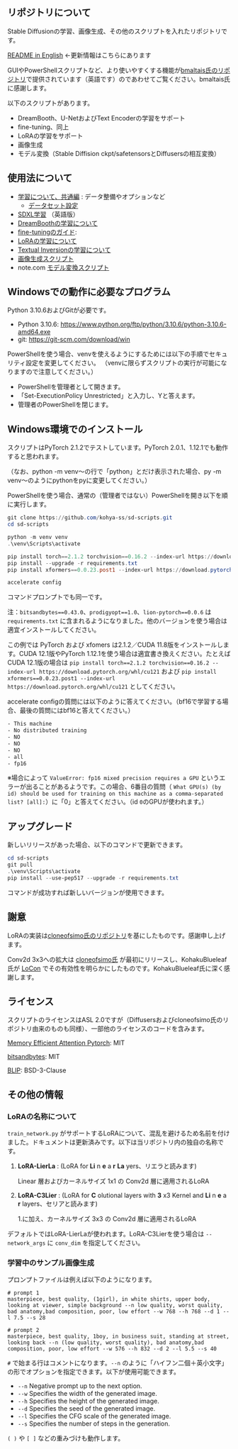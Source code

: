 ## リポジトリについて
Stable Diffusionの学習、画像生成、その他のスクリプトを入れたリポジトリです。

[README in English](./README_origin) ←更新情報はこちらにあります

GUIやPowerShellスクリプトなど、より使いやすくする機能が[bmaltais氏のリポジトリ](https://github.com/bmaltais/kohya_ss)で提供されています（英語です）のであわせてご覧ください。bmaltais氏に感謝します。

以下のスクリプトがあります。

* DreamBooth、U-NetおよびText Encoderの学習をサポート
* fine-tuning、同上
* LoRAの学習をサポート
* 画像生成
* モデル変換（Stable Diffision ckpt/safetensorsとDiffusersの相互変換）

## 使用法について

* [学習について、共通編](./docs/train_README-ja.md) : データ整備やオプションなど
    * [データセット設定](./docs/config_README-ja.md)
* [SDXL学習](./docs/train_SDXL-en.md) （英語版）
* [DreamBoothの学習について](./docs/train_db_README-ja.md)
* [fine-tuningのガイド](./docs/fine_tune_README_ja.md):
* [LoRAの学習について](./docs/train_network_README-ja.md)
* [Textual Inversionの学習について](./docs/train_ti_README-ja.md)
* [画像生成スクリプト](./docs/gen_img_README-ja.md)
* note.com [モデル変換スクリプト](https://note.com/kohya_ss/n/n374f316fe4ad)

## Windowsでの動作に必要なプログラム

Python 3.10.6およびGitが必要です。

- Python 3.10.6: https://www.python.org/ftp/python/3.10.6/python-3.10.6-amd64.exe
- git: https://git-scm.com/download/win

PowerShellを使う場合、venvを使えるようにするためには以下の手順でセキュリティ設定を変更してください。
（venvに限らずスクリプトの実行が可能になりますので注意してください。）

- PowerShellを管理者として開きます。
- 「Set-ExecutionPolicy Unrestricted」と入力し、Yと答えます。
- 管理者のPowerShellを閉じます。

## Windows環境でのインストール

スクリプトはPyTorch 2.1.2でテストしています。PyTorch 2.0.1、1.12.1でも動作すると思われます。

（なお、python -m venv～の行で「python」とだけ表示された場合、py -m venv～のようにpythonをpyに変更してください。）

PowerShellを使う場合、通常の（管理者ではない）PowerShellを開き以下を順に実行します。

```powershell
git clone https://github.com/kohya-ss/sd-scripts.git
cd sd-scripts

python -m venv venv
.\venv\Scripts\activate

pip install torch==2.1.2 torchvision==0.16.2 --index-url https://download.pytorch.org/whl/cu118
pip install --upgrade -r requirements.txt
pip install xformers==0.0.23.post1 --index-url https://download.pytorch.org/whl/cu118

accelerate config
```

コマンドプロンプトでも同一です。

注：`bitsandbytes==0.43.0`、`prodigyopt==1.0`、`lion-pytorch==0.0.6` は `requirements.txt` に含まれるようになりました。他のバージョンを使う場合は適宜インストールしてください。

この例では PyTorch および xfomers は2.1.2／CUDA 11.8版をインストールします。CUDA 12.1版やPyTorch 1.12.1を使う場合は適宜書き換えください。たとえば CUDA 12.1版の場合は `pip install torch==2.1.2 torchvision==0.16.2 --index-url https://download.pytorch.org/whl/cu121` および `pip install xformers==0.0.23.post1 --index-url https://download.pytorch.org/whl/cu121` としてください。

accelerate configの質問には以下のように答えてください。（bf16で学習する場合、最後の質問にはbf16と答えてください。）

```txt
- This machine
- No distributed training
- NO
- NO
- NO
- all
- fp16
```

※場合によって ``ValueError: fp16 mixed precision requires a GPU`` というエラーが出ることがあるようです。この場合、6番目の質問（
``What GPU(s) (by id) should be used for training on this machine as a comma-separated list? [all]:``）に「0」と答えてください。（id `0`のGPUが使われます。）

## アップグレード

新しいリリースがあった場合、以下のコマンドで更新できます。

```powershell
cd sd-scripts
git pull
.\venv\Scripts\activate
pip install --use-pep517 --upgrade -r requirements.txt
```

コマンドが成功すれば新しいバージョンが使用できます。

## 謝意

LoRAの実装は[cloneofsimo氏のリポジトリ](https://github.com/cloneofsimo/lora)を基にしたものです。感謝申し上げます。

Conv2d 3x3への拡大は [cloneofsimo氏](https://github.com/cloneofsimo/lora) が最初にリリースし、KohakuBlueleaf氏が [LoCon](https://github.com/KohakuBlueleaf/LoCon) でその有効性を明らかにしたものです。KohakuBlueleaf氏に深く感謝します。

## ライセンス

スクリプトのライセンスはASL 2.0ですが（Diffusersおよびcloneofsimo氏のリポジトリ由来のものも同様）、一部他のライセンスのコードを含みます。

[Memory Efficient Attention Pytorch](https://github.com/lucidrains/memory-efficient-attention-pytorch): MIT

[bitsandbytes](https://github.com/TimDettmers/bitsandbytes): MIT

[BLIP](https://github.com/salesforce/BLIP): BSD-3-Clause

## その他の情報

### LoRAの名称について

`train_network.py` がサポートするLoRAについて、混乱を避けるため名前を付けました。ドキュメントは更新済みです。以下は当リポジトリ内の独自の名称です。

1. __LoRA-LierLa__ : (LoRA for __Li__ n __e__ a __r__  __La__ yers、リエラと読みます)

    Linear 層およびカーネルサイズ 1x1 の Conv2d 層に適用されるLoRA

2. __LoRA-C3Lier__ : (LoRA for __C__ olutional layers with __3__ x3 Kernel and  __Li__ n __e__ a __r__ layers、セリアと読みます)

    1.に加え、カーネルサイズ 3x3 の Conv2d 層に適用されるLoRA

デフォルトではLoRA-LierLaが使われます。LoRA-C3Lierを使う場合は `--network_args` に `conv_dim` を指定してください。

<!-- 
LoRA-LierLa は[Web UI向け拡張](https://github.com/kohya-ss/sd-webui-additional-networks)、またはAUTOMATIC1111氏のWeb UIのLoRA機能で使用することができます。

LoRA-C3Lierを使いWeb UIで生成するには拡張を使用してください。
-->

### 学習中のサンプル画像生成

プロンプトファイルは例えば以下のようになります。

```
# prompt 1
masterpiece, best quality, (1girl), in white shirts, upper body, looking at viewer, simple background --n low quality, worst quality, bad anatomy,bad composition, poor, low effort --w 768 --h 768 --d 1 --l 7.5 --s 28

# prompt 2
masterpiece, best quality, 1boy, in business suit, standing at street, looking back --n (low quality, worst quality), bad anatomy,bad composition, poor, low effort --w 576 --h 832 --d 2 --l 5.5 --s 40
```

  `#` で始まる行はコメントになります。`--n` のように「ハイフン二個＋英小文字」の形でオプションを指定できます。以下が使用可能できます。

  * `--n` Negative prompt up to the next option.
  * `--w` Specifies the width of the generated image.
  * `--h` Specifies the height of the generated image.
  * `--d` Specifies the seed of the generated image.
  * `--l` Specifies the CFG scale of the generated image.
  * `--s` Specifies the number of steps in the generation.

  `( )` や `[ ]` などの重みづけも動作します。
